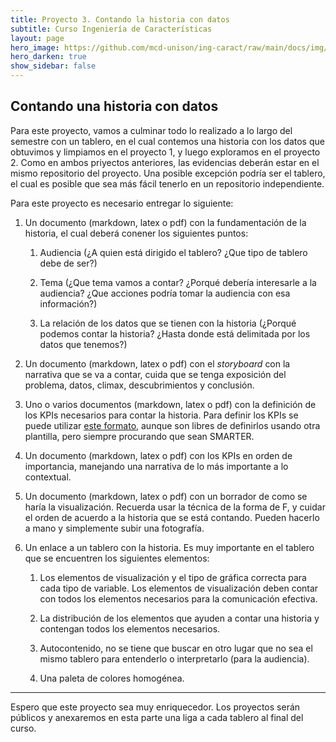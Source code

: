 ```yaml
---
title: Proyecto 3. Contando la historia con datos
subtitle: Curso Ingeniería de Características
layout: page
hero_image: https://github.com/mcd-unison/ing-caract/raw/main/docs/img/anomaly-banner.jpg
hero_darken: true
show_sidebar: false
---
```


## Contando una historia con datos

Para este proyecto, vamos a culminar todo lo realizado a lo largo del semestre con un tablero, en el cual contemos una historia con los datos que obtuvimos y limpiamos en el proyecto 1, y luego exploramos en el proyecto 2. Como en ambos priyectos anteriores, las evidencias deberán estar en el mismo repositorio del proyecto. Una posible excepción podría ser el tablero, el cual es posible que sea más fácil tenerlo en un repositorio independiente.

Para este proyecto es necesario entregar lo siguiente:

1. Un documento (markdown, latex o pdf) con la fundamentación de la historia, el cual deberá conener los siguientes puntos:
   
   1. Audiencia (¿A quien está dirigido el tablero? ¿Que tipo de tablero debe de ser?)
   
   2. Tema (¿Que tema vamos a contar? ¿Porqué debería interesarle a la audiencia? ¿Que acciones podría tomar la audiencia con esa información?) 
   
   3. La relación de los datos que se tienen con la historia (¿Porqué podemos contar la historia? ¿Hasta donde está delimitada por los datos que tenemos?)

2. Un documento (markdown, latex o pdf) con el *storyboard* con la narrativa que se va a contar, cuida que se tenga exposición del problema, datos, climax, descubrimientos y conclusión.

3. Uno o varios documentos (markdown, latex o pdf) con la definición de los KPIs necesarios para contar la historia. Para definir los KPIs se puede utilizar [este formato](https://bernardmarr.com/a-sample-kpi-template/), aunque son libres de definirlos usando otra plantilla, pero siempre procurando que sean SMARTER.

4. Un documento (markdown, latex o pdf) con los KPIs en orden de importancia, manejando una narrativa de lo más importante a lo contextual.

5. Un documento (markdown, latex o pdf) con un borrador de como se haría la visualización. Recuerda usar la técnica de la forma de F, y cuidar el orden de acuerdo a la historia que se está contando. Pueden hacerlo a mano y simplemente subir una fotografía.

6. Un enlace a un tablero con la historia. Es muy importante en el tablero que se encuentren los siguientes elementos:
   
   1. Los elementos de visualización y el tipo de gráfica correcta para cada tipo de variable. Los elementos de visualización deben contar con todos los elementos necesarios para la comunicación efectiva.

   2. La distribución de los elementos que ayuden a contar una historia y contengan todos los elementos necesarios.

   3. Autocontenido, no se tiene que buscar en otro lugar que no sea el mismo tablero para entenderlo o interpretarlo (para la audiencia).

   4. Una paleta de colores homogénea.


----

Espero que este proyecto sea muy enriquecedor. Los proyectos serán públicos y anexaremos en esta parte una liga a cada tablero al final del curso.